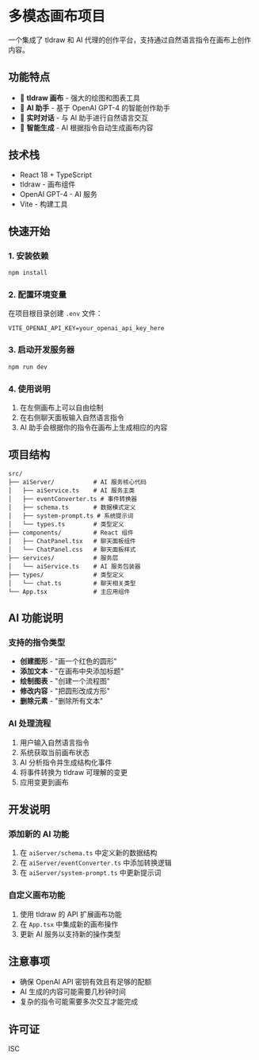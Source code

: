 # 多模态画布项目

一个集成了 tldraw 和 AI 代理的创作平台，支持通过自然语言指令在画布上创作内容。

## 功能特点

- 🎨 **tldraw 画布** - 强大的绘图和图表工具
- 🤖 **AI 助手** - 基于 OpenAI GPT-4 的智能创作助手
- 💬 **实时对话** - 与 AI 助手进行自然语言交互
- 🔄 **智能生成** - AI 根据指令自动生成画布内容

## 技术栈

- React 18 + TypeScript
- tldraw - 画布组件
- OpenAI GPT-4 - AI 服务
- Vite - 构建工具

## 快速开始

### 1. 安装依赖

```bash
npm install
```

### 2. 配置环境变量

在项目根目录创建 `.env` 文件：

```env
VITE_OPENAI_API_KEY=your_openai_api_key_here
```

### 3. 启动开发服务器

```bash
npm run dev
```

### 4. 使用说明

1. 在左侧画布上可以自由绘制
2. 在右侧聊天面板输入自然语言指令
3. AI 助手会根据你的指令在画布上生成相应的内容

## 项目结构

```
src/
├── aiServer/           # AI 服务核心代码
│   ├── aiService.ts    # AI 服务主类
│   ├── eventConverter.ts # 事件转换器
│   ├── schema.ts       # 数据模式定义
│   ├── system-prompt.ts # 系统提示词
│   └── types.ts        # 类型定义
├── components/         # React 组件
│   ├── ChatPanel.tsx   # 聊天面板组件
│   └── ChatPanel.css   # 聊天面板样式
├── services/           # 服务层
│   └── aiService.ts    # AI 服务包装器
├── types/              # 类型定义
│   └── chat.ts         # 聊天相关类型
└── App.tsx             # 主应用组件
```

## AI 功能说明

### 支持的指令类型

- **创建图形** - "画一个红色的圆形"
- **添加文本** - "在画布中央添加标题"
- **绘制图表** - "创建一个流程图"
- **修改内容** - "把圆形改成方形"
- **删除元素** - "删除所有文本"

### AI 处理流程

1. 用户输入自然语言指令
2. 系统获取当前画布状态
3. AI 分析指令并生成结构化事件
4. 将事件转换为 tldraw 可理解的变更
5. 应用变更到画布

## 开发说明

### 添加新的 AI 功能

1. 在 `aiServer/schema.ts` 中定义新的数据结构
2. 在 `aiServer/eventConverter.ts` 中添加转换逻辑
3. 在 `aiServer/system-prompt.ts` 中更新提示词

### 自定义画布功能

1. 使用 tldraw 的 API 扩展画布功能
2. 在 `App.tsx` 中集成新的画布操作
3. 更新 AI 服务以支持新的操作类型

## 注意事项

- 确保 OpenAI API 密钥有效且有足够的配额
- AI 生成的内容可能需要几秒钟时间
- 复杂的指令可能需要多次交互才能完成

## 许可证

ISC 